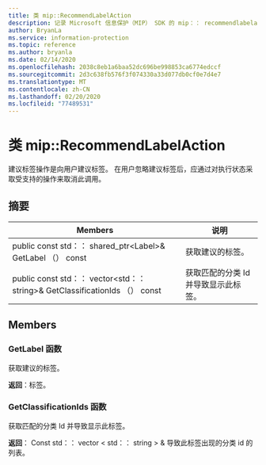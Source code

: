 ```yaml
---
title: 类 mip::RecommendLabelAction
description: 记录 Microsoft 信息保护（MIP） SDK 的 mip：： recommendlabelaction 类。
author: BryanLa
ms.service: information-protection
ms.topic: reference
ms.author: bryanla
ms.date: 02/14/2020
ms.openlocfilehash: 2038c8eb1a6baa52dc696be998853ca6774edccf
ms.sourcegitcommit: 2d3c638fb576f3f074330a33d077db0cf0e7d4e7
ms.translationtype: MT
ms.contentlocale: zh-CN
ms.lasthandoff: 02/20/2020
ms.locfileid: "77489531"
---
```

# <a name="class-miprecommendlabelaction"></a>类 mip::RecommendLabelAction 
建议标签操作是向用户建议标签。 在用户忽略建议标签后，应通过对执行状态采取受支持的操作来取消此调用。
  
## <a name="summary"></a>摘要
 Members                        | 说明                                
--------------------------------|---------------------------------------------
public const std：： shared_ptr\<Label\>& GetLabel （） const  |  获取建议的标签。
public const std：： vector\<std：： string\>& GetClassificationIds （） const  |  获取匹配的分类 Id 并导致显示此标签。
  
## <a name="members"></a>Members
  
### <a name="getlabel-function"></a>GetLabel 函数
获取建议的标签。

  
**返回**：标签。
  
### <a name="getclassificationids-function"></a>GetClassificationIds 函数
获取匹配的分类 Id 并导致显示此标签。

  
**返回**： Const std：： vector < std：： string > & 导致此标签出现的分类 id 的列表。